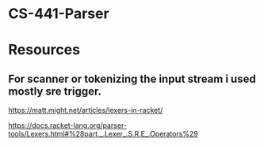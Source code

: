 # CS-441-Parser

# Resources

 ## For scanner or tokenizing the input stream i used mostly sre trigger.
 
https://matt.might.net/articles/lexers-in-racket/

https://docs.racket-lang.org/parser-tools/Lexers.html#%28part._.Lexer_.S.R.E_.Operators%29
